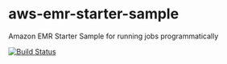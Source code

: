 # aws-emr-starter-sample
Amazon EMR Starter Sample for running jobs programmatically

[![Build Status](https://travis-ci.org/dgomesbr/aws-emr-starter-sample.svg)](https://travis-ci.org/dgomesbr/aws-emr-starter-sample)